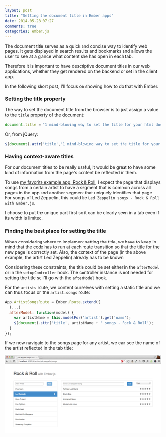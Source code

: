 ```yaml
---
layout: post
title: "Setting the document title in Ember apps"
date: 2014-05-28 07:27
comments: true
categories: ember.js
---
```


The document title serves as a quick and concise way to identify web pages. It
gets displayed in search results and bookmarks and allows the user to see at a
glance what content she has open in each tab.

Therefore it is important to have descriptive document titles in our web
applications, whether they get rendered on the backend or set in the client app.

In the following short post, I'll focus on showing how to do that with Ember.

### Setting the title property

The way to set the document title from the browser is to just assign a
value to the `title` property of the document:

```js
document.title = "1 mind-blowing way to set the title for your html document";
```

Or, from jQuery:

```js
$(document).attr('title',"1 mind-blowing way to set the title for your html document");
```

### Having context-aware titles

For our document titles to be really useful, it would be great to have some
kind of information from the page's content be reflected in them.

To use [my favorite example app, Rock & Roll][1], I expect the page that
displays songs from a certain artist to have a segment that is common across all
pages in the app and another segment that uniquely identifies that page. For
songs of Led Zeppelin, this could be `Led Zeppelin songs - Rock & Roll with
Ember.js`.

I choose to put the unique part first so it can be clearly seen in a tab even if
its width is limited.

### Finding the best place for setting the title

When considering where to implement setting the title, we have to keep in mind
that the code has to run at each route transition so that the title for the new
page is correctly set. Also, the context of the page (in the above example, the
artist Led Zeppelin) already has to be known.

Considering these constraints, the title could be set either in the
`afterModel` or in the `setupController` hook. The controller instance is not
needed for setting the title so I'll go with the `afterModel` hook.

For the `artists` route, we content ourselves with setting a static title and we
can thus focus on the `artist.songs` route:

```js
App.ArtistSongsRoute = Ember.Route.extend({
  (...)
  afterModel: function(model) {
    var artistName = this.modelFor('artist').get('name');
    $(document).attr('title', artistName + ' songs - Rock & Roll');
  }
});
```

If we now navigate to the songs page for any artist, we can see the name of the
artist reflected in the tab title:

![Artist name in tab title](/images/posts/set-document-title-in-ember/see-artist-in-tab-title.png)

[1]: https://github.com/balinterdi/rock-and-rol://github.com/balinterdi/rock-and-roll
